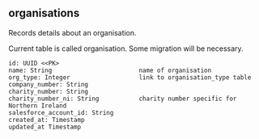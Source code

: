 ## organisations

Records details about an organisation.

Current table is called organisation.  Some migration
will be necessary.

```
id: UUID <<PK>
name: String                        name of organisation
org_type: Integer                   link to organisation_type table
company_number: String              
charity_number: String
charity_number_ni: String           charity number specific for Northern Ireland
salesforce_account_id: String           
created_at: Timestamp
updated_at Timestamp
```